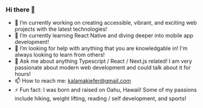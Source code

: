 ### Hi there 👋

- 🔭 I’m currently working on creating accessible, vibrant, and exciting web projects with the latest technologies!
- 🌱 I’m currently learning React Native and diving deeper into mobile app development!
- 🤔 I’m looking for help with anything that you are knowledgable in! I'm always looking to learn from others!
- 💬 Ask me about anything Typescript / React / Next.js related! I am very passionate about modern web development and could talk about it for hours!
- 📫 How to reach me: kalamakiefer@gmail.com
- ⚡ Fun fact: I was born and raised on Oahu, Hawaii! Some of my passions include hiking, weight lifting, reading / self development, and sports!

